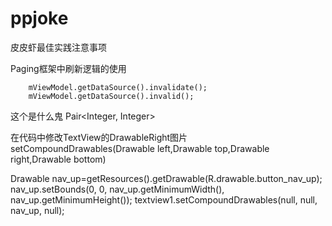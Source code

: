 # ppjoke

皮皮虾最佳实践注意事项

Paging框架中刷新逻辑的使用
```
    mViewModel.getDataSource().invalidate();
    mViewModel.getDataSource().invalid();

```


这个是什么鬼
Pair<Integer, Integer>


在代码中修改TextView的DrawableRight图片
setCompoundDrawables(Drawable left,Drawable top,Drawable right,Drawable bottom)

Drawable nav_up=getResources().getDrawable(R.drawable.button_nav_up);
nav_up.setBounds(0, 0, nav_up.getMinimumWidth(), nav_up.getMinimumHeight());
textview1.setCompoundDrawables(null, null, nav_up, null);